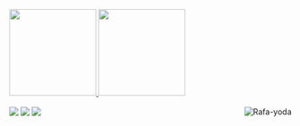  <div>
  <a href="https://github.com/Dleid">
  <img height="155em" src="https://github-readme-stats.vercel.app/api?username=dleid&show_icons=true&theme=tokyonight&include_all_commits=true&count_private=true"/>
  <img height="155em" src="https://github-readme-stats.vercel.app/api/top-langs/?username=dleid&layout=compact&langs_count=7&theme=tokyonight"/>
</div>
  <div style="display: inline_block"><br>
  <img align="right" alt="Rafa-yoda" src="https://c.tenor.com/cmEdU3y-excAAAAC/wtf-what.gif">
</div>
<div> 
  <a href="https://twitter.com/JVS_Dleid" target="_blank"><img src="https://img.shields.io/badge/Twitter-1DA1F2?style=for-the-badge&logo=twitter&logoColor=white" target="_blank"></a>
  <a href="https://instagram.com/JVS_Dleid" target="_blank"><img src="https://img.shields.io/badge/-Instagram-%23E4405F?style=for-the-badge&logo=instagram&logoColor=white" target="_blank"></a>
    <a href="https://steamcommunity.com/id/Dleid/" target="_blank"><img src="https://img.shields.io/badge/Steam-000000?style=for-the-badge&logo=steam&logoColor=white" target="_blank"></a>

 </div>
  
